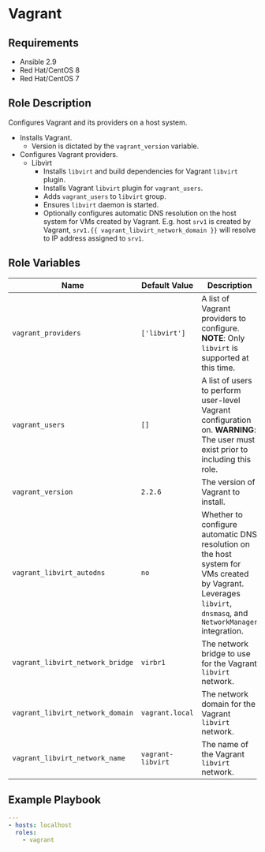 # Vagrant

## Requirements
* Ansible 2.9
* Red Hat/CentOS 8
* Red Hat/CentOS 7

## Role Description
Configures Vagrant and its providers on a host system.

* Installs Vagrant.
    - Version is dictated by the `vagrant_version` variable.
* Configures Vagrant providers.
    - Libvirt
        * Installs `libvirt` and build dependencies for Vagrant `libvirt`
        plugin.
        * Installs Vagrant `libvirt` plugin for `vagrant_users`.
        * Adds `vagrant_users` to `libvirt` group.
        * Ensures `libvirt` daemon is started.
        * Optionally configures automatic DNS resolution on the host system
        for VMs created by Vagrant. E.g. host `srv1` is created by Vagrant,
        `srv1.{{ vagrant_libvirt_network_domain }}` will resolve to IP address
        assigned to `srv1`.

## Role Variables
|Name|Default Value|Description|
|---|---|---|
|`vagrant_providers`|`['libvirt']`|A list of Vagrant providers to configure. __NOTE__: Only `libvirt` is supported at this time.|
|`vagrant_users`|`[]`|A list of users to perform user-level Vagrant configuration on. __WARNING__: The user must exist prior to including this role.|
|`vagrant_version`|`2.2.6`|The version of Vagrant to install.|
|`vagrant_libvirt_autodns`|`no`|Whether to configure automatic DNS resolution on the host system for VMs created by Vagrant. Leverages `libvirt`, `dnsmasq`, and `NetworkManager` integration.|
|`vagrant_libvirt_network_bridge`|`virbr1`|The network bridge to use for the Vagrant `libvirt` network.|
|`vagrant_libvirt_network_domain`|`vagrant.local`|The network domain for the Vagrant `libvirt` network.|
|`vagrant_libvirt_network_name`|`vagrant-libvirt`|The name of the Vagrant `libvirt` network.|

## Example Playbook
```yml
---
- hosts: localhost
  roles:
    - vagrant
```
